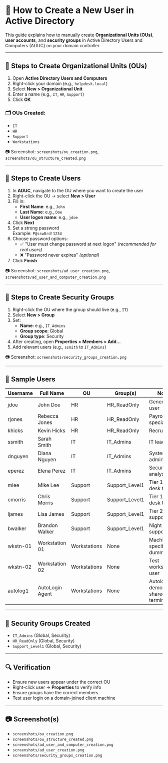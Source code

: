 # 👤 How to Create a New User in Active Directory

This guide explains how to manually create **Organizational Units (OUs)**, **user accounts**, and **security groups** in Active Directory Users and Computers (ADUC) on your domain controller.

---

## 🧭 Steps to Create Organizational Units (OUs)

1. Open **Active Directory Users and Computers**
2. Right-click your domain (e.g., `helpdesk.local`)
3. Select **New > Organizational Unit**
4. Enter a name (e.g., `IT`, `HR`, `Support`)
5. Click **OK**

### 🗂️ OUs Created:

- `IT`
- `HR`
- `Support`
- `Workstations`

📷 Screenshot: `screenshots/ou_creation.png`, `screenshots/ou_structure_created.png`

---

## 👤 Steps to Create Users

1. In **ADUC**, navigate to the OU where you want to create the user
2. Right-click the OU → select **New > User**
3. Fill in:
   - **First Name**: e.g., `John`
   - **Last Name**: e.g., `Doe`
   - **User logon name**: e.g., `jdoe`
4. Click **Next**
5. Set a strong password  
   Example: `P@ssw0rd!1234`
6. Choose password options:
   - ✅ "User must change password at next logon" *(recommended for real users)*
   - ❌ "Password never expires" *(optional)*
7. Click **Finish**

📷 Screenshot: `screenshots/ad_user_creation.png`, `screenshots/ad_user_and_computer_creation.png`

---

## 👥 Steps to Create Security Groups

1. Right-click the OU where the group should live (e.g., `IT`)
2. Select **New > Group**
3. Set:
   - **Name**: e.g., `IT_Admins`
   - **Group scope**: Global
   - **Group type**: Security
4. After creating, open **Properties > Members > Add...**
5. Add relevant users (e.g., `ssmith` to `IT_Admins`)

📷 Screenshot: `screenshots/security_groups_creation.png`

---

## 👤 Sample Users

| Username   | Full Name         | OU           | Group(s)         | Notes                                  |
|------------|------------------|--------------|------------------|----------------------------------------|
| jdoe       | John Doe          | HR           | HR_ReadOnly      | General HR user                        |
| rjones     | Rebecca Jones     | HR           | HR_ReadOnly      | Payroll specialist                     |
| khicks     | Kevin Hicks       | HR           | HR_ReadOnly      | Recruiter                              |
| ssmith     | Sarah Smith       | IT           | IT_Admins        | IT lead                                |
| dnguyen    | Diana Nguyen      | IT           | IT_Admins        | Systems administrator                  |
| eperez     | Elena Perez       | IT           | IT_Admins        | Security analyst                       |
| mlee       | Mike Lee          | Support      | Support_Level1   | Tier 1 help desk tech                  |
| cmorris    | Chris Morris      | Support      | Support_Level1   | Tier 1 help desk tech                  |
| ljames     | Lisa James        | Support      | Support_Level1   | Tier 2 support                         |
| bwalker    | Brandon Walker    | Support      | Support_Level1   | Night shift support                    |
| wkstn-01   | Workstation 01    | Workstations | None             | Machine-specific or dummy login        |
| wkstn-02   | Workstation 02    | Workstations | None             | Test workstation user                  |
| autolog1   | AutoLogin Agent   | Workstations | None             | Autologin for demo or shared terminal  |

---

## 👥 Security Groups Created

- `IT_Admins` (Global, Security)
- `HR_ReadOnly` (Global, Security)
- `Support_Level1` (Global, Security)

---

## 🔍 Verification

- Ensure new users appear under the correct OU
- Right-click user → **Properties** to verify info
- Ensure groups have the correct members
- Test user login on a domain-joined client machine

---

## 📷 Screenshot(s)

- `screenshots/ou_creation.png`
- `screenshots/ou_structure_created.png`
- `screenshots/ad_user_and_computer_creation.png`
- `screenshots/ad_user_creation.png`
- `screenshots/security_groups_creation.png`
